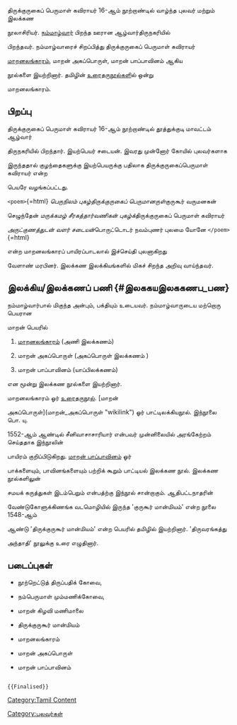 திருக்குருகைப் பெருமாள் கவிராயர் 16-ஆம் நூற்றாண்டில் வாழ்ந்த புலவர் மற்றும் இலக்கண
நூலாசிரியர். [நம்மாழ்வார்](நம்மாழ்வார் "wikilink") பிறந்த ஊரான ஆழ்வார்திருநகரியில்
பிறந்தவர். நம்மாழ்வாரைச் சிறப்பித்து திருக்குருகைப் பெருமாள் கவிராயர்
[மாறனலங்காரம்](மாறனலங்காரம் "wikilink"), மாறன் அகப்பொருள், மாறன் பாப்பாவினம் ஆகிய
நூல்களை இயற்றினார். தமிழின் [உரைதருநூல்கள](உரைதருநூல்கள் "wikilink")ில் ஒன்று
மாறனலங்காரம்.

## பிறப்பு

திருக்குருகைப் பெருமாள் கவிராயர் 16-ஆம் நூற்றாண்டில் தூத்துக்குடி மாவட்டம் ஆழ்வார்
திருநகரியில் பிறந்தார். இயற்பெயர் சடையன். இவரது முன்னோர் கோயில் புலவர்களாக
இருந்ததால் குழந்தைகளுக்கு இயற்பெயருக்கு பதிலாக திருக்குருகைப்பெருமாள் கவிராயர் என்ற
பெயரே வழங்கப்பட்டது.

`<poem>`{=html} *பெருநிலம் புகழ்திருக்குருகைப் பெருமானருள்*குருகூர் வருமனகன்
செழுந்தேன் *மருக்கமழ் சீரகத்தார்வணிகன் புகழ்க்*திருக்குருகைப் பெருமாள் கவிராயர்
*அருட்குணத்துடன் வளர் சடையன்*பொருட்டொடர் நவம்புணர் புலமை யோனே `</poem>`{=html}
என்ற மாறனலங்காரப் பாயிரப்பாடலால் இச்செய்தி புலனாகிறது

வேளாண் மரபினர். இலக்கண இலக்கியங்களில் மிகச் சிறந்த அறிவு வாய்ந்தவர்.

## இலக்கிய/இலக்கணப் பணி {#இலககயஇலககணப_பண}

நம்மாழ்வார்பால் மிகுந்த அன்பும், பக்தியும் உடையவர். நம்மாழ்வாருடைய மற்றொரு பெயரான
மாறன் பெயரில்

1.  [மாறனலங்காரம்](மாறனலங்காரம் "wikilink") (அணி இலக்கணம்)
2.  மாறன் அகப்பொருள் (அகப்பொருள் இலக்கணம் )
3.  மாறன் பாப்பாவினம் (யாப்பிலக்கணம்)

என மூன்று இலக்கண நூல்களை இயற்றினார்.

மாறனலங்காரம் ஓர் [உரைதருநூல்](உரைதருநூல்கள் "wikilink"). [மாறன்
அகப்பொருள்](மாறன்_அகப்பொருள் "wikilink") ஓர் பாட்டிலக்கியநூல். இந்நூலை பொ. யு.
1552-ஆம் ஆண்டில் சீனிவாசாசாரியார் என்பவர் முன்னிலையில் அரங்கேற்றம் செய்ததாக இந்நூலின்
பாயிரம் குறிப்பிடுகிறது. [மாறன் பாப்பாவினம்](பாப்பாவினம் "wikilink") ஓர்
பாக்களையும், பாவினங்களையும் பற்றிக் கூறும் பாட்டியல் இலக்கண நூல். இலக்கண நூல்களிலுன்
சமயக் கருத்துகள் இடம்பெறும் என்பத்ற்கு இந்நூல் சான்றாகும். ஆதிபட்டநாதரின்
வேண்டுகோளுக்கிணங்க வடமொழியில் இருந்த \'குருகூர் மான்மியம்\' என்ற நூலை 1548-ஆம்
ஆண்டு \'திருக்குருகூர் மான்மியம்\' என்ற பெயரில் தமிழில் இயற்றினார். \'திருவரங்கத்து
அந்தாதி\' நூலுக்கு உரை எழுதினார்.

## படைப்புகள்

-   நூற்றெட்டுத் திருப்பதிக் கோவை,
-   நம்பெருமாள் மும்மணிக்கோவை,
-   மாறன் கிழவி மணிமாலை
-   திருக்குருகூர் மான்மியம்
-   மாறனலங்காரம்
-   மாறன் அகப்பொருள்
-   மாறன் பாப்பாவினம்

```{=mediawiki}
{{Finalised}}
```
[Category:Tamil Content](Category:Tamil_Content "wikilink")
[Category:புலவர்கள்](Category:புலவர்கள் "wikilink")
